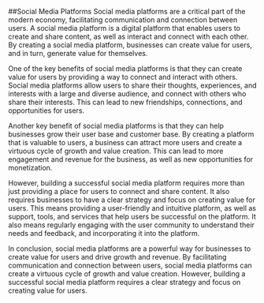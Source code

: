 ##Social Media Platforms
Social media platforms are a critical part of the modern economy, facilitating communication and connection between users. A social media platform is a digital platform that enables users to create and share content, as well as interact and connect with each other. By creating a social media platform, businesses can create value for users, and in turn, generate value for themselves.

One of the key benefits of social media platforms is that they can create value for users by providing a way to connect and interact with others. Social media platforms allow users to share their thoughts, experiences, and interests with a large and diverse audience, and connect with others who share their interests. This can lead to new friendships, connections, and opportunities for users.

Another key benefit of social media platforms is that they can help businesses grow their user base and customer base. By creating a platform that is valuable to users, a business can attract more users and create a virtuous cycle of growth and value creation. This can lead to more engagement and revenue for the business, as well as new opportunities for monetization.

However, building a successful social media platform requires more than just providing a place for users to connect and share content. It also requires businesses to have a clear strategy and focus on creating value for users. This means providing a user-friendly and intuitive platform, as well as support, tools, and services that help users be successful on the platform. It also means regularly engaging with the user community to understand their needs and feedback, and incorporating it into the platform.

In conclusion, social media platforms are a powerful way for businesses to create value for users and drive growth and revenue. By facilitating communication and connection between users, social media platforms can create a virtuous cycle of growth and value creation. However, building a successful social media platform requires a clear strategy and focus on creating value for users.
